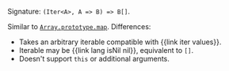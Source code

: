 Signature: `(Iter<A>, A => B) => B[]`.

Similar to [`Array.prototype.map`](https://developer.mozilla.org/en-US/docs/Web/JavaScript/Reference/Global_Objects/Array/map). Differences:

  * Takes an arbitrary iterable compatible with {{link iter values}}.
  * Iterable may be {{link lang isNil nil}}, equivalent to `[]`.
  * Doesn't support `this` or additional arguments.
